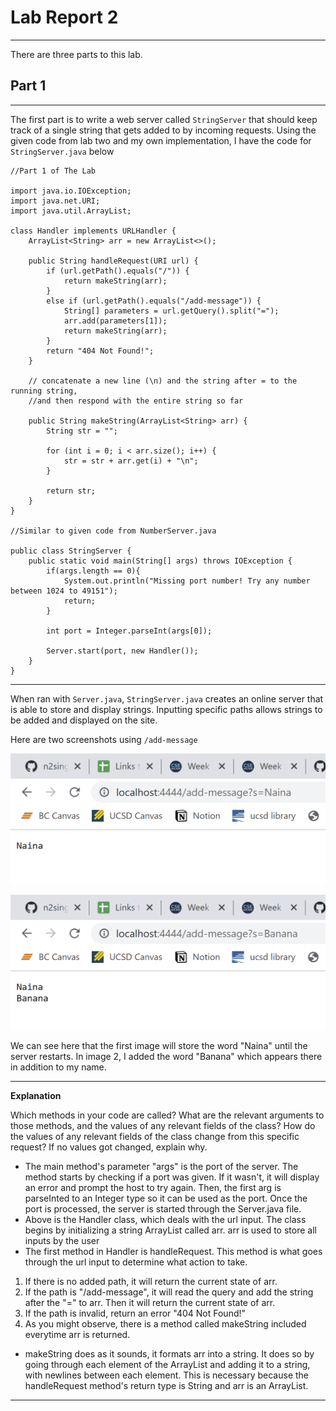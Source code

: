 # **Lab Report 2**
---
There are three parts to this lab.
## Part 1
---
The first part is to write a web server called `StringServer` that should keep track of a single string that gets added to by incoming requests.
Using the given code from lab two and my own implementation, I have the code for `StringServer.java` below

```
//Part 1 of The Lab 

import java.io.IOException;
import java.net.URI;
import java.util.ArrayList;

class Handler implements URLHandler {
    ArrayList<String> arr = new ArrayList<>();
    
    public String handleRequest(URI url) {
        if (url.getPath().equals("/")) {
            return makeString(arr);
        }
        else if (url.getPath().equals("/add-message")) {
            String[] parameters = url.getQuery().split("=");
            arr.add(parameters[1]);
            return makeString(arr);
        }
        return "404 Not Found!";
    }

    // concatenate a new line (\n) and the string after = to the running string, 
    //and then respond with the entire string so far

    public String makeString(ArrayList<String> arr) {
        String str = "";

        for (int i = 0; i < arr.size(); i++) {
            str = str + arr.get(i) + "\n";
        }

        return str;
    }
}

//Similar to given code from NumberServer.java

public class StringServer {
    public static void main(String[] args) throws IOException {
        if(args.length == 0){
            System.out.println("Missing port number! Try any number between 1024 to 49151");
            return;
        }

        int port = Integer.parseInt(args[0]);

        Server.start(port, new Handler());
    }
}
```
---
When ran with `Server.java`, `StringServer.java` creates an online server that is able to store and display strings. 
Inputting specific paths allows strings to be added and displayed on the site.

Here are two screenshots using `/add-message`

![Image](addmessage1.png)

![Image](addmessage2.png)

We can see here that the first image will store the word "Naina" until the server restarts.
In image 2, I added the word "Banana" which appears there in addition to my name.

---

**Explanation**

Which methods in your code are called?
What are the relevant arguments to those methods, and the values of any relevant fields of the class?
How do the values of any relevant fields of the class change from this specific request? If no values got changed, explain why.

- The main method's parameter "args" is the port of the server. The method starts by checking if a port was given. If it wasn't, it will display an error and prompt the host to try again. Then, the first arg is parseInted to an Integer type so it can be used as the port. Once the port is processed, the server is started through the Server.java file.
- Above is the Handler class, which deals with the url input. The class begins by initializing a string ArrayList called arr. arr is used to store all inputs by the user
- The first method in Handler is handleRequest. This method is what goes through the url input to determine what action to take.

1. If there is no added path, it will return the current state of arr.
2. If the path is "/add-message", it will read the query and add the string after the "=" to arr. Then it will return the current state of arr.
3. If the path is invalid, return an error "404 Not Found!"
4. As you might observe, there is a method called makeString included everytime arr is returned.

- makeString does as it sounds, it formats arr into a string. It does so by going through each element of the ArrayList and adding it to a string, with newlines between each element. This is necessary because the handleRequest method's return type is String and arr is an ArrayList.

---






